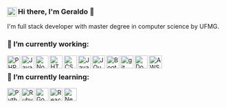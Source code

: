 ### Hi there, I'm Geraldo 👋 [<img align="left" alt="Geraldo | LinkedIn" width="22px" src="https://cdn-icons-png.flaticon.com/512/174/174857.png" />]([https://www.linkedin.com/in/geraldopessoajr/])

I'm full stack developer with master degree in computer science by UFMG.

### 🔭 I’m currently working:
<img align="left" alt="PHP" height="30px" width="30px" src="https://www.svgrepo.com/show/373969/php2.svg" />
<img align="left" alt="Java" height="30px" width="30px" src="https://www.svgrepo.com/show/452234/java.svg" />
<img align="left" alt="Node" height="30px" width="30px" src="https://www.svgrepo.com/show/452075/node-js.svg" />
<img align="left" alt="HTML5" height="30px" width="30px" src="https://logospng.org/download/html-5/logo-html-5-2048.png" />
<img align="left" alt="CSS3" height="30px" width="30px" src="https://logospng.org/download/css-3/logo-css-3-2048.png" />
<img align="left" alt="JavaScript" height="30px" width="30px" src="https://logospng.org/download/javascript/logo-javascript-icon-1024.png" />
<img align="left" alt="JQuery" height="30px" width="30px" src="https://logospng.org/download/jquery/jquery-2048.png" />
<img align="left" alt="Bootstrap" height="30px" width="30px" src="https://logospng.org/download/bootstrap/bootstrap-2048.png" />
<img align="left" alt="git" height="30px" width="30px" src="https://logospng.org/download/git/git-2048.png" />
<img align="left" alt="Docker" height="30px" width="30px" src="https://www.svgrepo.com/show/354926/docker.svg" />
<img align="left" alt="AWS" height="30px" width="30px" src="https://logospng.org/download/amazon-web-services/logo-amazon-web-services-1024.png" />

<br/>

### 🌱 I’m currently learning:

<img align="left" alt="Python" height="30px" width="30px" src="https://www.svgrepo.com/show/452091/python.svg" />
<img align="left" alt="Ruby" height="30px" width="30px" src="https://www.svgrepo.com/show/354298/ruby.svg" />
<img align="left" alt="Go" height="30px" width="30px" src="https://www.svgrepo.com/show/353795/go.svg" />
<img align="left" alt="React" height="30px" width="30px" src="https://www.svgrepo.com/show/354259/react.svg" />
<img align="left" alt="Next.js" height="30px" width="30px" src="https://www.svgrepo.com/show/354113/nextjs-icon.svg" />

<br />
<!--
**geraldopessoajr/geraldopessoajr** is a ✨ _special_ ✨ repository because its `README.md` (this file) appears on your GitHub profile.

Here are some ideas to get you started:

- 🔭 I’m currently working on ...
- 🌱 I’m currently learning ...
- 👯 I’m looking to collaborate on ...
- 🤔 I’m looking for help with ...
- 💬 Ask me about ...
- 📫 How to reach me: ...
- 😄 Pronouns: ...
- ⚡ Fun fact: ...
-->
